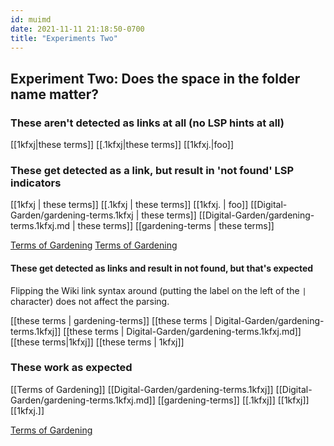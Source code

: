 ```yaml
---
id: muimd
date: 2021-11-11 21:18:50-0700
title: "Experiments Two"
---
```


## Experiment Two: Does the space in the folder name matter?

### These aren't detected as links at all (no LSP hints at all)

[[1kfxj|these terms]]
[[.1kfxj|these terms]]
[[1kfxj.|foo]]

### These get detected as a link, but result in 'not found' LSP indicators

[[1kfxj | these terms]]
[[.1kfxj | these terms]]
[[1kfxj. | foo]]
[[Digital-Garden/gardening-terms.1kfxj | these terms]]
[[Digital-Garden/gardening-terms.1kfxj.md | these terms]]
[[gardening-terms | these terms]]

[Terms of Gardening](gardening-terms.1kfxj)
[Terms of Gardening](1kfxj)

#### These get detected as links and result in not found, but that's expected

Flipping the Wiki link syntax around (putting the label on the left of the `|`
character) does not affect the parsing.

[[these terms | gardening-terms]]
[[these terms | Digital-Garden/gardening-terms.1kfxj]]
[[these terms | Digital-Garden/gardening-terms.1kfxj.md]]
[[these terms|1kfxj]]
[[these terms | 1kfxj]]

### These work as expected

[[Terms of Gardening]]
[[Digital-Garden/gardening-terms.1kfxj]]
[[Digital-Garden/gardening-terms.1kfxj.md]]
[[gardening-terms]]
[[.1kfxj]]
[[1kfxj]]
[[1kfxj.]]

[Terms of Gardening](Digital-Garden/gardening-terms.1kfxj)

